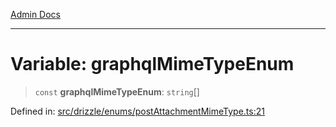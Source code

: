 [Admin Docs](/)

***

# Variable: graphqlMimeTypeEnum

> `const` **graphqlMimeTypeEnum**: `string`[]

Defined in: [src/drizzle/enums/postAttachmentMimeType.ts:21](https://github.com/Sourya07/talawa-api/blob/aac5f782223414da32542752c1be099f0b872196/src/drizzle/enums/postAttachmentMimeType.ts#L21)
